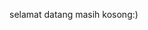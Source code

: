 selamat datang 
masih kosong:)

<!---
alpinngrh/alpinngrh is a ✨ special ✨ repository because its `README.md` (this file) appears on your GitHub profile.
You can click the Preview link to take a look at your changes.
--->
